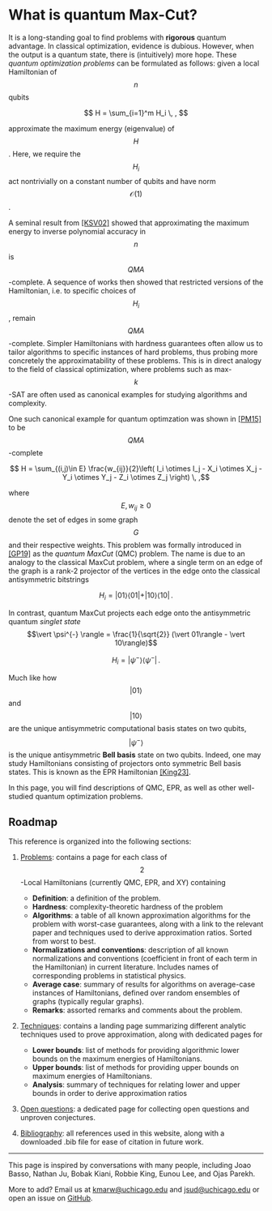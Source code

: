 # What is quantum Max-Cut?

It is a long-standing goal to find problems with **rigorous** quantum advantage.
In classical optimization, evidence is dubious. However, when the output is a quantum state, there is (intuitively) more hope.
These *quantum optimization problems* can be formulated as follows: given a local Hamiltonian of $$n$$ qubits

$$ H = \sum_{i=1}^m H_i \, , $$

approximate the maximum energy (eigenvalue) of $$H$$. Here, we require the $$H_i$$ act nontrivially on a constant number of qubits and have norm $$\mathcal{O}(1)$$.

A seminal result from [[KSV02]]({{site.baseurl}}/bib#KSV02) showed that approximating the maximum energy to inverse polynomial accuracy in $$n$$ is $$QMA$$-complete.
A sequence of works then showed that restricted versions of the Hamiltonian, i.e. to specific choices of $$H_i$$, remain $$QMA$$-complete. Simpler Hamiltonians with hardness guarantees often allow us to tailor algorithms to specific instances of hard problems, thus probing more concretely the approximatability of these problems. This is in direct analogy to the field of classical optimization, where problems such as max-$$k$$-SAT are often used as canonical examples for studying algorithms and complexity. 

One such canonical example for quantum optimzation was shown in [[PM15]]({{site.baseurl}}/bib#PM15) to be $$QMA$$-complete

$$ H = \sum_{(i,j)\in E}  \frac{w_{ij}}{2}\left( I_i \otimes I_j - X_i \otimes X_j - Y_i \otimes Y_j - Z_i \otimes Z_j \right) \, ,$$

where $$E, w_{ij}\ge 0$$ denote the set of edges in some graph $$G$$ and their respective weights. 
This problem was formally introduced in [[GP19]]({{site.baseurl}}/bib#GP19) as the *quantum MaxCut* (QMC) problem.
The name is due to an analogy to the classical MaxCut problem, where a single term on an edge of the graph is a rank-2 projector of the vertices in the edge onto the classical antisymmetric bitstrings

$$H_i = \vert 01\rangle \langle 01\vert + \vert 10 \rangle \langle 10 \vert \, .$$

In contrast, quantum MaxCut projects each edge onto the antisymmetric quantum *singlet state* $$\vert \psi^{-} \rangle = \frac{1}{\sqrt{2}} (\vert 01\rangle - \vert 10\rangle)$$

$$ H_i = \vert \psi^{-} \rangle  \langle \psi^{-} \vert \, .$$

Much like how $$\vert 01\rangle$$ and  $$\vert 10\rangle$$ are the unique antisymmetric computational basis states on two qubits, $$\vert \psi^{-} \rangle$$ is the unique antisymmetric **Bell basis** state on two qubits. Indeed, one may study Hamiltonians consisting of projectors onto symmetric Bell basis states. This is known as the EPR Hamiltonian [[King23]]({{site.baseurl}}/bib#King23).

In this page, you will find descriptions of QMC, EPR, as well as other well-studied quantum optimization problems. 

## Roadmap

This reference is organized into the following sections:

1. [Problems]({{site.baseurl}}/problems/): contains a page for each class of $$2$$-Local Hamiltonians (currently QMC, EPR, and XY) containing
    * **Definition**: a definition of the problem.
    * **Hardness**: complexity-theoretic hardness of the problem
    * **Algorithms**: a table of all known approximation algorithms for the problem with worst-case guarantees, along with a link to the relevant paper and techniques used to derive approximation ratios. Sorted from worst to best.
    * **Normalizations and conventions**: description of all known normalizations and conventions (coefficient in front of each term in the Hamiltonian) in current literature. Includes names of corresponding problems in statistical physics.
    * **Average case**: summary of results for algorithms on average-case instances of Hamiltonians, defined over random ensembles of graphs (typically regular graphs).
    * **Remarks**: assorted remarks and comments about the problem.

2. [Techniques]({{site.baseurl}}/techniques/): contains a landing page summarizing different analytic techniques used to prove approximation, along with dedicated pages for
    * **Lower bounds**: list of methods for providing algorithmic lower bounds on the maximum energies of Hamiltonians.
    * **Upper bounds**: list of methods for providing upper bounds on maximum energies of Hamiltonians.
    * **Analysis**: summary of techniques for relating lower and upper bounds in order to derive approximation ratios

4. [Open questions]({{site.baseurl}}/open_questions.html): a dedicated page for collecting open questions and unproven conjectures.

5. [Bibliography]({{site.baseurl}}/bib.html): all references used in this website, along with a downloaded .bib file for ease of citation in future work.

---

This page is inspired by conversations with many people, including  Joao Basso, Nathan Ju, Bobak Kiani, Robbie King, Eunou Lee, and Ojas Parekh.

More to add? Email us at [kmarw@uchicago.edu](mailto:kmarw@uchicago.edu) and [jsud@uchicago.edu](mailto:jsud@uchicago.edu) or open an issue on [GitHub](https://github.com/marwahaha/quantum-maxcut-reference).



